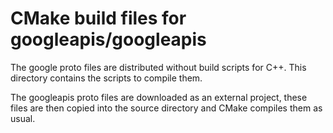 # CMake build files for googleapis/googleapis

The google proto files are distributed without build scripts for C++. This
directory contains the scripts to compile them.

The googleapis proto files are downloaded as an external project, these files
are then copied into the source directory and CMake compiles them as usual.
